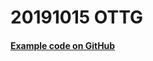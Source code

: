 # 20191015 OTTG

#### [Example code on GitHub](https://github.com/hjwp/book-example/)
<!--stackedit_data:
eyJoaXN0b3J5IjpbMTE3NTU2ODgyN119
-->